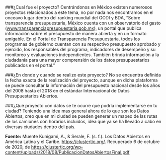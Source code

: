 

###¿Cual fue el proyecto?
Centrándonos en México existen numerosos proyectos relacionados a este tema, no por nada nos encontramos en el onceavo lugar dentro del ranking mundial del GODI y BDA,
“Sobre transparencia presupuestaria, México cuenta con un observatorio del gasto (www.transparenciapresupuestaria.gob.mx), un portal que publica información sobre el presupuesto de manera abierta y en un formato amigable. En el Portal de Transparencia Presupuestaria, todos los programas de gobierno cuentan con su respectivo presupuesto aprobado y ejercido, los responsables del programa, indicadores de desempeño y su monitoreo y evaluaciones independientes. También brinda información a la ciudadanía para una mayor comprensión de los datos presupuestarios publicados en el portal.”

###¿En donde y cuando se realizo este proyecto?
No se encuentra definida la fecha exacta de la realización del proyecto, aunque en dicha plataforma se puede consultar la información del presupuesto nacional desde los años del 2008 hasta el 2018 en el estándar Internacional de Datos Presupuestarios Abiertos.

###¿Qué proyecto con datos se te ocurre que podría implementarse en tu ciudad?
Teniendo una idea mas general ahora de lo que son los Datos Abiertos, creo que en mi ciudad se pueden generar un mapeo de las rutas de los camiones con horarios incluidos, idea que ya se ha llevado a cabo en diversas ciudades dentro del país.

**Fuente:** Muente Kunigami, A., & Serale, F. (s. f.). Los Datos Abiertos en América Latina y el Caribe. https://clustertic.org/. Recuperado 6 de octubre de 2020, de https://clustertic.org/wp-content/uploads/2018/08/PublicacionDatosAbiertosFinal.pdf
